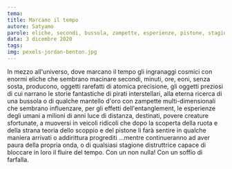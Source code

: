 ```yaml
---
tema:
title: Marcano il tempo
autore: Satyamo
parole: eliche, secondi, bussola, zampette, esperienze, pistone, stagione, fluire
data: 3 dicembre 2020
tags: 
img: pexels-jordan-benton.jpg
---
```

In mezzo all'universo, dove marcano il tempo gli ingranaggi cosmici con enormi eliche che sembrano macinare secondi, minuti, ore, eoni, senza sosta, producono, oggetti rarefatti di atomica precisione, gli oggetti preziosi di cui narrano le storie fantastiche di pirati interstellari, alla eterna ricerca di una bussola o di qualche mantello d'oro con zampette multi-dimensionali che sembrano influenzare, per gli effetti dell'entanglement, le esperienze degli umani a milioni di anni luce di distanza, destinati, povere creature sfortunate, a muoversi in veicoli ridicoli che dopo la scoperta della ruota e della strana teoria dello scoppio e del pistone li farà sentire in qualche maniera arrivati o addirittura progrediti ...mentre continueranno ad aver paura della propria onda, o di qualsiasi stagione distruttrice capace di bloccare in loro il fluire del tempo. Con un non nulla!  Con un soffio di farfalla.  
